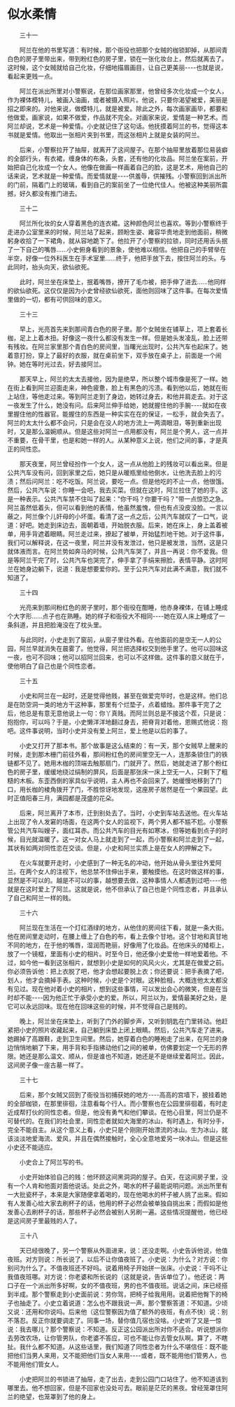 # 似水柔情
　　三十一

　　阿兰在他的书里写道：有时候，那个衙役也把那个女贼的枷锁卸掉，从那间青白色的房子里带出来，带到粉红色的房子里，锁在一张化妆台上，然后就离去了。这时候，这个女贼就给自己化妆，仔细地描眉画目，让自己更美丽----也就是说，看起来更贱一点。

　　阿兰在派出所里对小警察说，在那位画家那里，他曾经多次化妆成一个女人，作为裸体模特儿，被画入油画，或者被摄入照片。他说，只要你渴望被爱，美丽是招之即来的。对他来说，做模特儿，就是被爱。除此之外，每次画家画毕，都要和他做爱。画家说，如果不做爱，作品就不完全。对画家来说，爱情是一种艺术。而阿兰却说，艺术是一种爱情。小史就记住了这句话。他抚摸着阿兰的书，觉得这本书就是爱情。他取出一张相片夹到书里，而这张相片上就是女装的阿兰。

　　后来，小警察拉开了抽屉，就离开了这间屋子。在那个抽屉里放着那位易装癖的全部行头，有衣裙，缠身体的布条，头套，还有他的化妆品。阿兰坐在案前，开始把自己化妆成一个女人。他像在做画一样画着自己的脸，这是艺术，用他自己的话来说，艺术就是一种爱情。而爱情就是----供羞辱，供摧残。小警察回到派出所的门前，隔着门上的玻璃，看到自己的案前坐了一位绝代佳人。他被这种美丽所震撼，好久都没有推门进去。

　　三十二

　　阿兰所化妆的女人穿着黑色的连衣裙。这种颜色阿兰也喜欢。等到小警察终于走进办公室里来的时候，阿兰站了起来，顾盼生姿、雍容华贵地走到他面前，稍微躬身收拾了一下裙角，就从容地跪下了。他拉开了小警察的拉锁，同时还用舌头抿了一下自己的嘴唇......小史俯身看到的景象，使他难以相信。他把自己的手臂举在半空，好像一位外科医生在手术室里......终于，他把手放下去，按住阿兰的头。与此同时，抬头向天，欲仙欲死。

　　此时，阿兰坐在床垫上，抿着嘴唇，撩开了毛巾被，把手伸了进去......他同样的欲仙欲死。这仅仅是因为小史曾经欲仙欲死，面他则回味了这件事。在每次爱情里做的一切，都有可供回味的意义。

　　三十三

　　早上，光亮首先来到那间青白色的房子里。那个女贼坐在铺草上，项上套着长枷，足上上着木扭。好像这一夜什么都没有发生一样。但是她头发凌乱，脸上还带有残妆。在阿兰家里那个青白色的房间里，当曙光出现时，公共汽车也起床了。她着意打扮，穿上了最好的衣服，就在桌前坐下，双手放在桌子上，前面是一个闹钟。她在等时光过去，好去接阿兰。

　　那天早上，阿兰的太太去接他，因为是绝早，所以整个城市像是死了一样。她在街上看到阿兰迎面走来，神色疲惫，脸上有黑色的污渍。看到他以后，她就在街上站住，等他走过来。等到阿兰走到了身边，她转过身去，和他并肩走去。对于这一夜发生了什么，她没有问。后来阿兰伸手给她，她就握住他的手腕----就如在夜里握住他的性器官。能握住的东西是一种实实在在的保证，一松手，就会失去了。阿兰的太太什么都不会问，只是会在没人的地方流上一两滴眼泪，等到重新出现时，又是那么温婉顺从。但是这些对阿兰一点用都没有，阿兰是个男人，这一点并不重要，在骨干里，也是和她一样的人。从某种意义上说，他们之间的事，才是真正的同性恋。

　　那天夜里，阿兰曾经扮作一个女人，这一点从他脸上的残妆可以看出来。但是公共汽车没有问，回到家里之后，她只是从暖瓶里给他倒水，让他洗去脸上的污渍；然后问阿兰：吃不吃饭。阿兰说，要吃一点。但是他吃的不止一点，他很饿。然后，公共汽车说：你睡一会吧，我去买菜。但就在这时，阿兰拉住了她的手。这是一种表示。公共汽车禁不住叫了起来："你干吗？你要干吗？"带一点惊恐之急。阿兰虽然低着头，但可以看到他的表情，他虽然羞愧，但也有点没皮没脸。一言以蔽之，阿兰像个儿奸母的小坏蛋。看清了这一点之后，公共汽车就叹了一口气，说道：好吧。她走到床边去，面朝着墙，开始脱衣服。后来，她在床上，身上盖着被单，用手背遮着眼睛。阿兰走过来，撩起了被单，开始猛烈地干她。对于这件事，我们可以解释说，在这一夜里，阿兰并没有发泄过，他只是被发泄，当然，这是只就体液而言。在阿兰势如奔马的时候，公共汽车哭了，并且一再说：你不爱我。但是等阿兰干完了时，公共汽车也哭完了，伸手拿了手绢来擦脸，表情平静。这时阿兰在她身边躺下，说道：我是想要爱你的。至于公共汽车对此满不满意，我们就不知道了。

　　三十四

　　光亮来到那间粉红色的房子里时，那个衙役在酣睡，他赤身裸体，在铺上睡成个大字形......点子也在熟睡。她的样子和衙役大不相同----她在双人床上睡成了一条斜道，并且把脸淹没在了枕头里。

　　与此同时，小史走到了窗前，从窗子里往外看。在他面前的是空无一人的公园，阿兰早就消失在晨雾了。他觉得，阿兰把选择权交到他手里了。他可以回味这一夜，也可不回味；他可以招阿兰回来，也可以不这样做。这件事的意义就在于，使他明白了自己也是个同性恋者。

　　三十五

　　小史和阿兰在一起时，还是觉得他贱，甚至在做爱完毕时，也是这样。他们总是在防空洞一类的地方干这种事，那里有个烂垫子，点着蜡烛。那件事干完了之后，他总是有意无意他说上一句：你丫真贱。而阿兰则总是不接这个茬，只是说：抱抱你，可以吗？于是，小史懒洋洋地翻过身去，把脊背对着他，恩赐式他说：抱吧。这件事说明，当时小史并没有爱上阿兰，爱上他是以后的事了。

　　小史又打开了那本书。那个故事是这么结束的：有一天，那个女贼早上醒来的时候，走到那木栅门前往外看，那间粉红色的房间里空无一人，连那条锁住门的铁链都不见了。她用木枷的顶端去触那扇门，门就开了。然后，她就走进了那个粉红色的房子里，缓缓地绕过绢制的屏风，后面是那张床一床上空无一人，只剩下了粗糙的木板。东歪西倒的家具似乎说明，主人再也不会回来了。她缓慢地移到了门口，用长枷的棱角拨开了门，不胜惊讶地发现，这座房子居然是在一个果园望。此时正值阳春三月，满园都是茂盛的花朵。

　　后来，阿兰离开了本市，迁到别处去了。当时，小史到车站去送他。在火车站上出现了令人发窘的场面，在这两个女人的监视下，两个男人都不尴不尬。小警察管公共汽车叫嫂子，面红耳赤。而公共汽车的目光有如寒冰，但等她看到点子的时候，目光就温暖了。这一对女人马上就走到了一起，而小警察和阿兰走到了一起，其状有如两对同性恋在交谈。但是，小史和阿兰实质上是在女人的押解之下。

　　在火车就要开走时，小史感到了一种无名的冲动，他开始从骨头里往外爱阿兰。在两个女人的注视下，他总禁不住伸出手来，要触摸他。在这时做这样的事，显然是不可以的。越是不可以的事，越想要去做，这种事情人人都遇到过吧----他就是在这时爱上了阿兰。这就是说，他不但承认了自己也是个同性恋者，并且承认了自己和阿兰一样的贱。

　　三十六

　　阿兰现在生活在一个灯红酒绿的地方，从他住的房间往下看，就是一条大街。他在房间里走动时，在腰上缠上了白色的布，看上去像个甘地。这个甘地和真甘地不同的地方，在于他的嘴唇，湿润而艳丽，好像用了化妆品。在他床头的矮柜上，放了一个镜框，里面有小史的相片。时至今日，他还像小史爱他一样地爱着他。不过，如今他一看到这张相片，就想到小史是如何的风风火火，尤其是在做爱之前。你必须告诉他：把上衣脱了吧，他才会想起要脱上衣；你还要说：把手表摘了吧，划人，他才会摘掉手表。这种时候，小史是个对眼。这种脸相，大概连他太太都没有见过。现在他对着小史的相片，想到这些事情，可以发出会心的微笑，但是在当时却不能----因为他正忙于承受小史的爱。所以，阿兰以为，爱情最美好之处，是它可以永远回味。现在他在回味这些的时候，并不觉得自己是贱的。

　　晚上，阿兰坐在床垫上，听到了门外的脚步声，又听到钥匙在门里转动。他赶紧把小史的照片收藏起来，自己躺到床垫上闭上眼睛。然后，公共汽车走了进来。她踢掉了高跟鞋，走到卫生间里。然后，她穿着白色的睡袍走了出来，在阿兰的身边悄悄地躺了下来，用手背和手指拂动他们之间的被单，仿佛要划定一个无形的界限。她还是那么温文、顺从，但是谁也不知道，她还是不是继续爱着阿兰。因此，这间房子像一座古墓一样了。

　　三十七

　　后来，那个女贼又回到了衙役当初捕获她的地方----高高的宫墙下，披挂着她的全部枷锁，在那里徘徊，注意看每个行人。而小警察也在公园里徘徊着，有时走近成帮打伙的同性恋者。但是，他没有勇气和他们攀谈。在他心目里，阿兰仍是不可替代的。在我们的社会里，同性恋者就如大海里的冰山，有时遇上，有时分手，完全不能自主。从这个意义上看，小史只是个刚刚开始漂流的冰山。生为冰山，就该淡淡地爱海流、爱风，并且在偶然接触时，全心全意地爱另一块冰山。但是这些小史还不能适应。

　　小史合上了阿兰写的书。

　　小史开始体验自己的贱：他环顾这间黑洞洞的屋子。白天，在这间房子里，没有一个人肯和他面对面他说话。处此之外，喝水的杯子最能说明问题。派出所里有一大批瓷杯子，本来是大家随便拿着喝的，现在他喝水的杯子被人挑了出来。假如有人发善心给大家去刷杯子的话，他用的杯子必然会被单独自挑出来；而假如是他发善心去刷杯子的话，那些杯子必然会被别人另刷一遍。这些情况提醒他，他已经是这间房子里最贱的人了。

　　三十八

　　天已经很晚了，另一个警察从外面进来，说：还没走啊。小史告诉他说，他值夜班。对方则说：所长说了，以后不让你值夜班了。小史说：为什么？对方说：你别问为什么了。不值夜班还不好吗。说着用椅子开始拼一张床。小史说：干吗不让我值夜班哪。对方说：你老婆和所长说的（这就是说，告诉单位了）。他还说：两口子在一个派出所多好啊，女的不值夜班，男的也不值夜班。说话之间，床已经搭到半成。那个警察走到小史面前说：劳你驾，把椅子给我用用。说着把他臀下的椅子也抽走了。小史立着说道：怎么也不跟我说一声。那个警察答道：不知道。少顷又说：还用和你说吗。后来他（这位警察因为值了额外的夜班，有点不快）说：别不落忍。反正你就要调走了。同事一场，替你值几宿也没啥。小史听了又是一惊说：我去哪儿？那个警察说：不知道。反正这公园派出所对你不适合。听说想派你去劳改农场，让你管男队，你老婆不答应，可也不能让你去管女队啊。算了，不瞎扯。我什么都不知道。从这些话里，我们知道了同性恋者为什么不堪信任：既不能把他们当男人来用，又不能把他们当女人来用----或者，既不能用他们管男人，也不能用他们管女人。

　　小史把阿兰的书锁进了抽屉，走了出去，走到公园门口站住了。他不知道该到哪里去。他不想回家，但是不回家也没处可去。眼前是茫茫的黑夜。曾经笼罩住阿兰的绝望，也笼罩到了他的身上。
